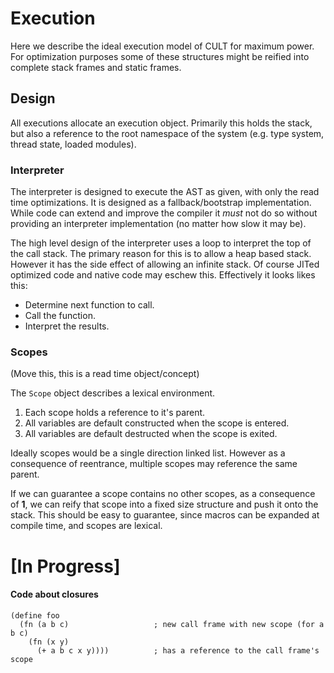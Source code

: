 # Execution

Here we describe the ideal execution model of CULT for maximum power. For optimization purposes some of these structures might be reified into complete stack frames and static frames.

## Design

All executions allocate an execution object. Primarily this holds the stack, but also a reference to the root namespace of the system (e.g. type system, thread state, loaded modules).

### Interpreter

The interpreter is designed to execute the AST as given, with only the read time optimizations. It is designed as a fallback/bootstrap implementation. While code can extend and improve the compiler it *must* not do so without providing an interpreter implementation (no matter how slow it may be).

The high level design of the interpreter uses a loop to interpret the top of the call stack. The primary reason for this is to allow a heap based stack. However it has the side effect of allowing an infinite stack. Of course JITed optimized code and native code may eschew this. Effectively it looks likes this:

* Determine next function to call.
* Call the function.
* Interpret the results.



### Scopes

(Move this, this is a read time object/concept)

The `Scope` object describes a lexical environment.

1. Each scope holds a reference to it's parent.
2. All variables are default constructed when the scope is entered.
3. All variables are default destructed when the scope is exited.

Ideally scopes would be a single direction linked list. However as a consequence of reentrance, multiple scopes may reference the same parent.

If we can guarantee a scope contains no other scopes, as a consequence of **1**, we can reify that scope into a fixed size structure and push it onto the stack. This should be easy to guarantee, since macros can be expanded at compile time, and scopes are lexical.



# [In Progress]

#### Code about closures

```
(define foo
  (fn (a b c)                   ; new call frame with new scope (for a b c)
    (fn (x y)
      (+ a b c x y))))          ; has a reference to the call frame's scope
```

## 